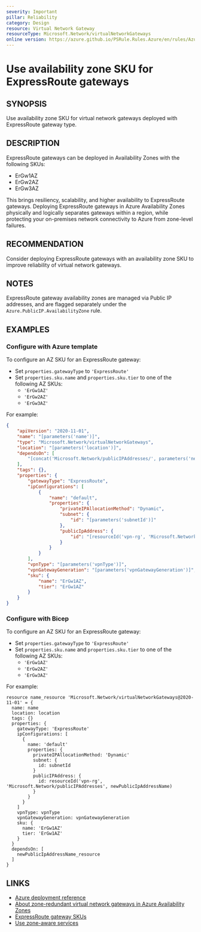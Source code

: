 ```yaml
---
severity: Important
pillar: Reliability
category: Design
resource: Virtual Network Gateway
resourceType: Microsoft.Network/virtualNetworkGateways
online version: https://azure.github.io/PSRule.Rules.Azure/en/rules/Azure.VNG.ERAvailabilityZoneSKU/
---
```


# Use availability zone SKU for ExpressRoute gateways

## SYNOPSIS

Use availability zone SKU for virtual network gateways deployed with ExpressRoute gateway type.

## DESCRIPTION

ExpressRoute gateways can be deployed in Availability Zones with the following SKUs:

- ErGw1AZ
- ErGw2AZ
- ErGw3AZ

This brings resiliency, scalability, and higher availability to ExpressRoute gateways.
Deploying ExpressRoute gateways in Azure Availability Zones physically and logically separates gateways within a region, while protecting your on-premises network connectivity to Azure from zone-level failures.

## RECOMMENDATION

Consider deploying ExpressRoute gateways with an availability zone SKU to improve reliability of virtual network gateways.

## NOTES

ExpressRoute gateway availability zones are managed via Public IP addresses, and are flagged separately under the `Azure.PublicIP.AvailabilityZone` rule.

## EXAMPLES

### Configure with Azure template

To configure an AZ SKU for an ExpressRoute gateway:

- Set `properties.gatewayType` to `'ExpressRoute'`
- Set `properties.sku.name` and `properties.sku.tier` to one of the following AZ SKUs:
  - `'ErGw1AZ'`
  - `'ErGw2AZ'`
  - `'ErGw3AZ'`

For example:

```json
{
    "apiVersion": "2020-11-01",
    "name": "[parameters('name')]",
    "type": "Microsoft.Network/virtualNetworkGateways",
    "location": "[parameters('location')]",
    "dependsOn": [
        "[concat('Microsoft.Network/publicIPAddresses/', parameters('newPublicIpAddressName'))]"
    ],
    "tags": {},
    "properties": {
        "gatewayType": "ExpressRoute",
        "ipConfigurations": [
            {
                "name": "default",
                "properties": {
                    "privateIPAllocationMethod": "Dynamic",
                    "subnet": {
                        "id": "[parameters('subnetId')]"
                    },
                    "publicIpAddress": {
                        "id": "[resourceId('vpn-rg', 'Microsoft.Network/publicIPAddresses', parameters('newPublicIpAddressName'))]"
                    }
                }
            }
        ],
        "vpnType": "[parameters('vpnType')]",
        "vpnGatewayGeneration": "[parameters('vpnGatewayGeneration')]",
        "sku": {
            "name": "ErGw1AZ",
            "tier": "ErGw1AZ"
        }
    }
}
```

### Configure with Bicep

To configure an AZ SKU for an ExpressRoute gateway:

- Set `properties.gatewayType` to `'ExpressRoute'`
- Set `properties.sku.name` and `properties.sku.tier` to one of the following AZ SKUs:
  - `'ErGw1AZ'`
  - `'ErGw2AZ'`
  - `'ErGw3AZ'`

For example:

```bicep
resource name_resource 'Microsoft.Network/virtualNetworkGateways@2020-11-01' = {
  name: name
  location: location
  tags: {}
  properties: {
    gatewayType: 'ExpressRoute'
    ipConfigurations: [
      {
        name: 'default'
        properties: {
          privateIPAllocationMethod: 'Dynamic'
          subnet: {
            id: subnetId
          }
          publicIPAddress: {
            id: resourceId('vpn-rg', 'Microsoft.Network/publicIPAddresses', newPublicIpAddressName)
          }
        }
      }
    ]
    vpnType: vpnType
    vpnGatewayGeneration: vpnGatewayGeneration
    sku: {
      name: 'ErGw1AZ'
      tier: 'ErGw1AZ'
    }
  }
  dependsOn: [
    newPublicIpAddressName_resource
  ]
}
```

## LINKS

- [Azure deployment reference](https://learn.microsoft.com/azure/templates/microsoft.network/virtualnetworkgateways?tabs=json)
- [About zone-redundant virtual network gateways in Azure Availability Zones](https://learn.microsoft.com/azure/vpn-gateway/about-zone-redundant-vnet-gateways)
- [ExpressRoute gateway SKUs](https://learn.microsoft.com/azure/expressroute/expressroute-about-virtual-network-gateways#gwsku)
- [Use zone-aware services](https://learn.microsoft.com/azure/architecture/framework/resiliency/design-best-practices#use-zone-aware-services)
